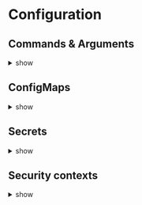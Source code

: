 # Configuration

## Commands & Arguments
<details><summary>show</summary>
<p>
In k8s, `command` replaces docker `ENTRYPOINT` and `args` replaces docker `CMD`

```yaml
apiVersion: v1
kind: Pod
metadata:
  name: [pod-name]
spec:
  containers:
    - name: [container-name]
      image: [container-image]
      command: [docker-entry-point-list] # string type
      args: [ddocker-cmd-list] # string type
```
</p>
</details>
  
## ConfigMaps
<details><summary>show</summary>
<p>
ConfigMaps are used to pass configuration data in a form of key value pairs in k8s. When a pod is created, we inject the configmap into the pod so the key value are available as environment variables for the application  hosted inside a container in a pod.

```bash
$ kubectl get configmaps
$ kubectl describe configmap [configmap-name] 
$ kubectl create configmap [configmap-name] --from-literal=[key]=[value]
$ kubectl create configmap [configmap-name] --from-file=[path-to-file]
$ kubectl create -f configmap-definition.yaml
```

```yaml
# configmap-definition.yaml
apiVersion: v1
kind: ConfigMap
metadata:
  name: [configmap-name]
data:
  [cm-key]: [cm-value]
  
# pod-definition.yaml
apiVersion: v1
kind: Pod
metadata:
  name: [pod-name]
  labels:
    [pod-label-key]: [pod-label-value]
spec:
  containers:
    - name: [container-name]
      image: [container-image]
      env:
        - name: [key]
          valueFrom:
            configMapKeyRef:
              name: [configmap-name]
              key: [cm-key]
      envFrom:
        - configMapRef:
            name: [configmap-name]
  volumes:
    - name: [volume-name]
      configMap:
        name: [configmap-name]
```
</p>
</details>

## Secrets
<details><summary>show</summary>
<p>
The config map stores configuration data in plain text format. It is not the right to store password or any credential data. Secrets are used to store sensitive information but in an encoded format.

```bash
$ kubectl get secrets
$ kubectl describe secret [configmap-name] 
$ kubectl create secret generic [secret-name] --from-literal=[key]=[value]
$ kubectl create secret generic [secret-name] --from-file=[path-to-file]
$ kubectl create -f secret-definition.yaml
```

```yaml
# secret-definition.yaml
apiVersion: v1
kind: Secret
metadata:
  name: [secret-name]
data:
  [secret-key]: [secret-value-encoded] 
  # echo -n 'password' | base64
  # echo -n 'cGFzc3dvcmQ=' | base64 --decode
  
# pod-definition.yaml
apiVersion: v1
kind: Pod
metadata:
  name: [pod-name]
  labels:
    [pod-label-key]: [pod-label-value]
spec:
  containers:
    - name: [container-name]
      image: [container-image]
      env:
        - name: [key]
          valueFrom:
            secretKeyRef:
              name: [configmap-name]
              key: [cm-key]
      envFrom:
        - secretRef:
            name: [secret-name]
  volumes:
    - name: [volume-name]
      secret:
        secretName: [configmap-name]
```

Here are somethings to keep in mind when working with secrets.
1. Secrets are not encrypted, they're only encoded, meaning anyone can lookup the secret file and decoded it. So, DO NOT check-in secret objects to scm along with code.
2. Secrets are not encoded in etcd. None of the data in etcd is encrypted by default. So consider enabling encryption at rest. https://kubernetes.io/docs/tasks/administer-cluster/encrypt-data/
3. Anyone able to create pods/deployments in the same namespace can access the secrets. So consider configure least-priviledge access to secrets through RBAC - Role Based Access Controls
4. Consider third-party secrets store providers like AWS, GCP, Azure, Vault 
</p>
</details>

## Security contexts

<details><summary>show</summary>
<p>

**Docker security**
  
Let us start with a host with docker installed on it.This host has a set of its own processes running such as a number of os processes, the docker daemon itself, etc. Now we run on the host an ubuntu docker container that run a process that sleep for an hour. Unlike VMs, containers are not really isolated from their host. Containers and the host sharethe same kernel. Containers are isolated using namespaces in linux. The host has a namespace and the container has their own namespace. All the processes run by the containers are in fact run on the host itself, but in their own namespace. As far as the docker container is concerned, it is in its own namespace and it can see its own processes only. It cannot see anything outside of it or in any other namespace. So when we list the processes inside the docker container, we see the sleep process with the process ID of 1. For the docker host, all processes of its own as well as those in the child namespaces are visible as just another process in the system. So when we list the processes on the host, we see a list a processes including the sleep command but with a different process ID. This is because the processes can have different process IDs in different namespaces and that's how docker isolates containers within a system.
  
Let us now look at users in context of security. The docker host has a set of users (root and non root user). By default, docker run processes within containers as the root user both inside the container and outside of the container in the host. Now, if we do not want the process within the container to run as the root user, we may set the user using the user option within the docker run command and specify the new user ID `docker run --user 1000 ubuntu sleep 3600`. The process will now run with the new user ID. Another way is to define the user in the docker image itself at the time of creation using the USER instruction then, build the custom image.
  
```
 # Dockerfile
FROM ubuntu

USER 1000
```
When we run process inside a container as root user, it's the same root user on the host and it can do everything the root user can. To prevent that, docker implements a set of security features that limit the abilities of the root user within the container, so the root user within the container isn't really like the root user on the host. Docker uses linux capabilities to implement this. The full list of root user capabilities are at this location `/usr/include/linux/capability.h`. By default, docker containers with a limited set of capabilities and so the processes  running within the container do not have the priviledges to say, reboot the host or perform operations that can disrupt the host or other containers running on the same host. If we wish to override this behavior and provide additionnal privileges, use the `cap-add` option in the docker run command `docker run --cap-add MAC_ADMIN ubuntu`. Similarly we can drop `cap-drop` option to drop privileges or `privileged` to run the container with all the privileges.    
  
**Security contexts**
  
 Security contexts can be configured either at the container level or at the pod level. If we configure security settings at the pod level, the settings will carry over to all the containers within the pod. If we configure security settings at both pod and container, the settings on the container will override the settings on the pod.
  
```yaml
# pod-definition.yaml
apiVersion: v1
kind: Pod
metadata:
  name: [pod-name]
  labels:
    [label-key]: [label-value]
spec:
  securityContext: # pod level
    runAsUser: 1000
  containers:
    - name: [container-name]
      image: [container-image]
      securityContext: # container level
        runAsUser: 1000
        capabilities:
          add: [list-of-capabilities]
```
</p>
</details>
